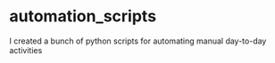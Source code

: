 # automation_scripts
I created a bunch of python scripts for automating manual day-to-day activities
